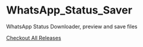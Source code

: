 # WhatsApp_Status_Saver
WhatsApp Status Downloader, preview and save files

[Checkout All Releases](https://github.com/GauthamAsir/WhatsApp_Status_Saver/releases)
